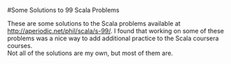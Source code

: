 #Some Solutions to 99 Scala Problems

These are some solutions to the Scala problems available at http://aperiodic.net/phil/scala/s-99/.
I found that working on some of these problems was a nice way to add additional practice to the Scala coursera courses.  
Not all of the solutions are my own, but most of them are.  